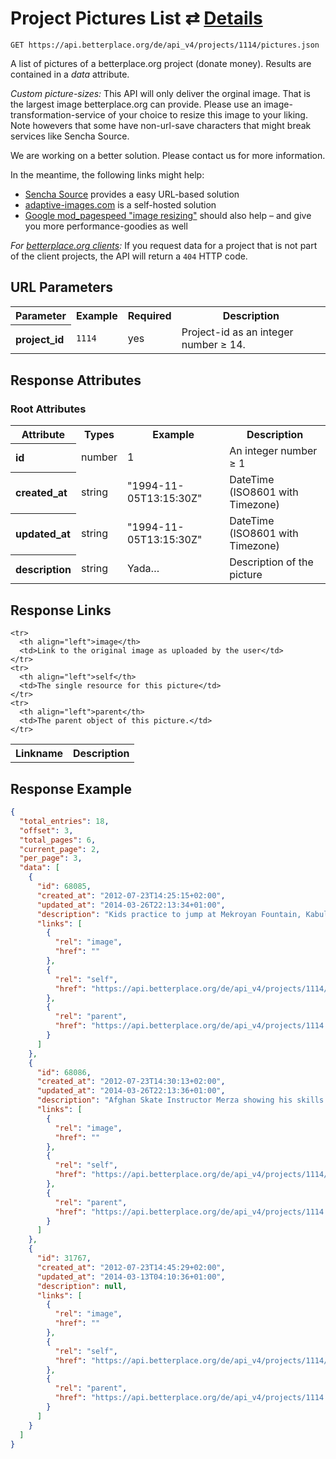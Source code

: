 
# Project Pictures List ⇄ [Details](project_picture_details.md)

```Rebol
GET https://api.betterplace.org/de/api_v4/projects/1114/pictures.json
```

A list of pictures of a betterplace.org project (donate money).
Results are contained in a *data* attribute.

*Custom picture-sizes:* This API will only deliver the orginal image.
That is the largest image betterplace.org can provide.
Please use an image-transformation-service of your choice to resize this
image to your liking. Note howevers that some have non-url-save characters
that might break services like Sencha Source.

We are working on a better solution. Please contact us for more information.

In the meantime, the following links might help:

* [Sencha Source](http://docs.sencha.io/current/index.html#!/guide/src) provides a easy URL-based solution
* [adaptive-images.com](http://adaptive-images.com/) is a self-hosted solution
* [Google mod_pagespeed "image resizing"](https://developers.google.com/speed/docs/mod_pagespeed/filter-image-optimize)
  should also help – and give you more performance-goodies as well

*For [betterplace.org clients](../README.md#client-api):*
If you request data for a project that is not part of the client
projects, the API will return a `404` HTTP code.


## URL Parameters

<table>
  <tr>
    <th>Parameter</th>
    <th>Example</th>
    <th>Required</th>
    <th>Description</th>
  </tr>
  <tr>
    <th align="left">project_id</th>
    <td><code>1114</code></td>
    <td>yes</td>
    <td>Project-id as an integer number ≥ 14.</td>
  </tr>
</table>


## Response Attributes

### Root Attributes

  <table>
    <tr>
      <th>Attribute</th>
      <th>Types</th>
      <th>Example</th>
      <th>Description</th>
    </tr>
    <tr>
      <th align="left">id</th>
      <td>number</td>
      <td>1</td>
      <td>An integer number ≥ 1</td>
    </tr>
    <tr>
      <th align="left">created_at</th>
      <td>string</td>
      <td>"1994-11-05T13:15:30Z"</td>
      <td>DateTime (ISO8601 with Timezone)</td>
    </tr>
    <tr>
      <th align="left">updated_at</th>
      <td>string</td>
      <td>"1994-11-05T13:15:30Z"</td>
      <td>DateTime (ISO8601 with Timezone)</td>
    </tr>
    <tr>
      <th align="left">description</th>
      <td>string</td>
      <td>Yada…</td>
      <td>Description of the picture</td>
    </tr>
  </table>
</table>

## Response Links

<table>
  <tr>
    <th>Linkname</th>
    <th>Description</th>
  </tr>

    <tr>
      <th align="left">image</th>
      <td>Link to the original image as uploaded by the user</td>
    </tr>
    <tr>
      <th align="left">self</th>
      <td>The single resource for this picture</td>
    </tr>
    <tr>
      <th align="left">parent</th>
      <td>The parent object of this picture.</td>
    </tr>
</table>

## Response Example

```json
{
  "total_entries": 18,
  "offset": 3,
  "total_pages": 6,
  "current_page": 2,
  "per_page": 3,
  "data": [
    {
      "id": 68085,
      "created_at": "2012-07-23T14:25:15+02:00",
      "updated_at": "2014-03-26T22:13:34+01:00",
      "description": "Kids practice to jump at Mekroyan Fountain, Kabul",
      "links": [
        {
          "rel": "image",
          "href": ""
        },
        {
          "rel": "self",
          "href": "https://api.betterplace.org/de/api_v4/projects/1114/pictures/68085.json"
        },
        {
          "rel": "parent",
          "href": "https://api.betterplace.org/de/api_v4/projects/1114.json"
        }
      ]
    },
    {
      "id": 68086,
      "created_at": "2012-07-23T14:30:13+02:00",
      "updated_at": "2014-03-26T22:13:36+01:00",
      "description": "Afghan Skate Instructor Merza showing his skills at an old Soviet swimming pool on Bibi Maru Hill, Kabul",
      "links": [
        {
          "rel": "image",
          "href": ""
        },
        {
          "rel": "self",
          "href": "https://api.betterplace.org/de/api_v4/projects/1114/pictures/68086.json"
        },
        {
          "rel": "parent",
          "href": "https://api.betterplace.org/de/api_v4/projects/1114.json"
        }
      ]
    },
    {
      "id": 31767,
      "created_at": "2012-07-23T14:45:29+02:00",
      "updated_at": "2014-03-13T04:10:36+01:00",
      "description": null,
      "links": [
        {
          "rel": "image",
          "href": ""
        },
        {
          "rel": "self",
          "href": "https://api.betterplace.org/de/api_v4/projects/1114/pictures/31767.json"
        },
        {
          "rel": "parent",
          "href": "https://api.betterplace.org/de/api_v4/projects/1114.json"
        }
      ]
    }
  ]
}
```

